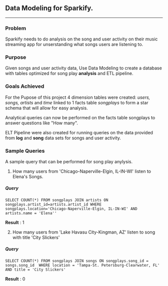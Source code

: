 ## Data Modeling for Sparkify.
***

### Problem
Sparkify needs to do analysis on the song and user activity on their music streaming app for unserstanding what songs users are listening to.
### Purpose
Given songs and user activity data, Use Data Modeling to create a database with tables optimized for song play **analysis** and ETL pipeline.


### Goals Achieved
For the Pupose of this project 4 dimension tables were created: *users, songs, artists* and *time* linked to 1 facts table *songplays* to form a star schema that will allow for easy analysis.

Analytical queries can now be performed on the facts table songplays to answer questions like "How many".

ELT Pipeline were also created for running queries on the data provided from **log** and **song**  data sets for songs and user activity.



### Sample Queries
A sample query that can be performed for song play anylysis.

1. How many users from 'Chicago-Naperville-Elgin, IL-IN-WI' listen to Elena's Songs.

##### Query
`SELECT COUNT(*) FROM songplays JOIN artists ON songplays.artist_id=artists.artist_id WHERE songplays.location='Chicago-Naperville-Elgin, IL-IN-WI' AND artists.name = 'Elena''`

 **Result** : 1


2. How many users from 'Lake Havasu City-Kingman, AZ' listen to song with title 'City Slickers'

##### Query
`SELECT COUNT(*) FROM songplays JOIN songs ON songplays.song_id = songs.song_id  WHERE location = 'Tampa-St. Petersburg-Clearwater, FL' AND title = 'City Slickers'`

 **Result** : 0
